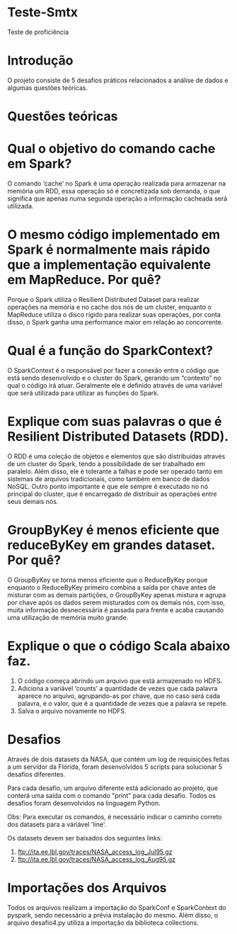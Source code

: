 # Teste-Smtx
Teste de proficiência


# Introdução
O projeto consiste de 5 desafios práticos relacionados a análise de dados e algumas questões teóricas.

# Questões teóricas

# Qual o objetivo do comando cache em Spark? 
O comando ‘cache’ no Spark é uma operação realizada para armazenar na memória um RDD, essa operação só é concretizada sob demanda, o que significa que apenas numa segunda operação a informação cacheada será utilizada.

# O mesmo código implementado em Spark é normalmente mais rápido que a implementação equivalente em MapReduce. Por quê? 
Porque o Spark utiliza o Resilient Distributed Dataset para realizar operações na memória e no cache dos nós de um cluster, enquanto o MapReduce utiliza o disco rígido para realizar suas operações, por conta disso, o Spark ganha uma performance maior em relação ao concorrente.

# Qual é a função do SparkContext? 
O SparkContext é o responsável por fazer a conexão entre o código que está sendo desenvolvido e o cluster do Spark, gerando um “contexto” no qual o código irá atuar. Geralmente ele é definido através de uma variável que será utilizada para utilizar as funções do Spark.

# Explique com suas palavras o que é Resilient Distributed Datasets (RDD). 
O RDD é uma coleção de objetos e elementos que são distribuídas através de um cluster do Spark, tendo a possibilidade de ser trabalhado em paralelo. Além disso, ele é tolerante a falhas e pode ser operado tanto em sistemas de arquivos tradicionais, como também em banco de dados NoSQL. Outro ponto importante é que ele sempre é executado no nó principal do cluster, que é encarregado de distribuir as operações entre seus demais nós.

# GroupByKey é menos eficiente que reduceByKey em grandes dataset. Por quê?
O GroupByKey se torna menos eficiente que o ReduceByKey porque enquanto o ReduceByKey primeiro combina a saída por chave antes de misturar com as demais partições, o GroupByKey apenas mistura e agrupa por chave após os dados serem misturados com os demais nós, com isso, muita informação desnecessária é passada para frente e acaba causando uma utilização de memória muito grande.

# Explique o que o código Scala abaixo faz.
1.	O código começa abrindo um arquivo que está armazenado no HDFS.
2.	Adiciona a variável ‘counts’ a quantidade de vezes que cada palavra aparece no arquivo, agrupando-as por chave, que no caso será cada palavra, e o valor, que é a quantidade de vezes que a palavra se repete.
3.	Salva o arquivo novamente no HDFS.

# Desafios

Através de dois datasets da NASA, que contém um log de requisições feitas a um servidor da Flórida, foram desenvolvidos 5 scripts para solucionar 5 desafios diferentes.

Para cada desafio, um arquivo diferente está adicionado ao projeto, que conterá uma saída com o comando "print" para cada desafio. Todos os desafios foram desenvolvidos na linguagem  Python.

Obs: Para executar os comandos, é necessário indicar o caminho correto dos datasets para a váriável 'line'.

Os datasets devem ser baixados dos seguintes links: 

1. ftp://ita.ee.lbl.gov/traces/NASA_access_log_Jul95.gz
2. ftp://ita.ee.lbl.gov/traces/NASA_access_log_Aug95.gz

# Importações dos Arquivos

Todos os arquivos realizam a importação do SparkConf e SparkContext do pyspark, sendo necessário a prévia instalação do mesmo. Além disso, o arquivo desafio4.py utiliza a importação da biblioteca collections.